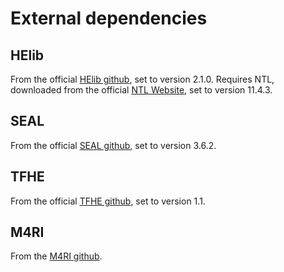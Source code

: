 # External dependencies

## HElib

From the official [HElib github](https://github.com/homenc/HElib/), set to version 2.1.0.
Requires NTL, downloaded from the official [NTL Website](https://www.shoup.net/ntl/), set to version 11.4.3.

## SEAL

From the official [SEAL github](https://github.com/Microsoft/SEAL/), set to version 3.6.2.

## TFHE

From the official [TFHE github](https://github.com/tfhe/tfhe), set to version 1.1.

## M4RI

From the [M4RI github](https://github.com/malb/m4ri).
